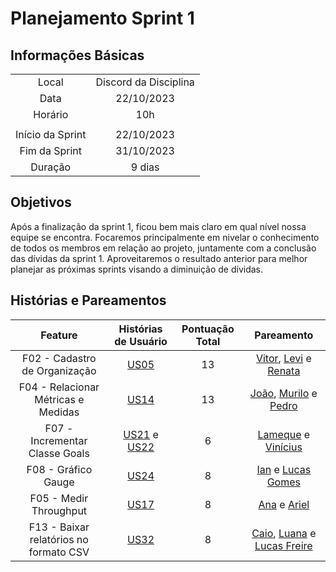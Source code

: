 # Planejamento Sprint 1

## Informações Básicas

|||
|:--:|:--:|
|Local|Discord da Disciplina|
|Data|22/10/2023|
|Horário|10h|
|||
|Início da Sprint|22/10/2023|
|Fim da Sprint|31/10/2023|
|Duração|9 dias|

## Objetivos

Após a finalização da sprint 1, ficou bem mais claro em qual nível nossa equipe se encontra. Focaremos principalmente em nivelar o conhecimento de todos os membros em relação ao projeto, juntamente com a conclusão das dívidas da sprint 1. Aproveitaremos o resultado anterior para melhor planejar as próximas sprints visando a diminuição de dívidas.

## Histórias e Pareamentos

|Feature|Histórias de Usuário|Pontuação Total|Pareamento|
|:---:|:---:|:---:|:---:|
|F02 - Cadastro de Organização|[US05](https://github.com/fga-eps-mds/2023.2-MeasureSoftGram-DOC/issues/36)|13|[Vitor](https://github.com/vitorekr), [Levi](https://github.com/levilunique) e [Renata](https://github.com/Renatinha28)|
|F04 - Relacionar Métricas e Medidas| [US14](https://github.com/fga-eps-mds/2023.2-MeasureSoftGram-DOC/issues/45)| 13 | [João](https://github.com/joaobisi), [Murilo](https://github.com/muriloschiler) e [Pedro](https://github.com/peHaick)|
|F07 - Incrementar Classe Goals| [US21](https://github.com/fga-eps-mds/2023.2-MeasureSoftGram-DOC/issues/52) e [US22](https://github.com/fga-eps-mds/2023.2-MeasureSoftGram-DOC/issues/53)| 6 | [Lameque](https://github.com/LamequeFernandes) e [Vinícius](https://github.com/viniciusvieira00)|
|F08 - Gráfico Gauge | [US24](https://github.com/fga-eps-mds/2023.2-MeasureSoftGram-DOC/issues/54)| 8 | [Ian](https://github.com/IanPSRocha) e [Lucas Gomes](https://github.com/LucasGlopes)|
|F05 - Medir Throughput| [US17](https://github.com/fga-eps-mds/2023.2-MeasureSoftGram-DOC/issues/48)| 8 | [Ana](https://github.com/AnaCarolinaRodriguesLeite) e [Ariel](https://github.com/ArielSixwings)|
|F13 - Baixar relatórios no formato CSV| [US32](https://github.com/fga-eps-mds/2023.2-MeasureSoftGram-DOC/issues/61)| 8 | [Caio](https://github.com/oCaioOliveira), [Luana](https://github.com/LuaMedeiros) e [Lucas Freire](https://github.com/AguionStryke)|